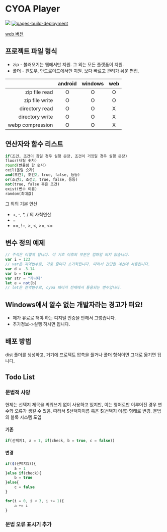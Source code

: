 # CYOA Player
<img src="https://img.shields.io/github/v/release/n7484443/FlutterCyoap"></img>
[![pages-build-deployment](https://github.com/n7484443/FlutterCyoap/actions/workflows/pages/pages-build-deployment/badge.svg?branch=gh-pages)](https://github.com/n7484443/FlutterCyoap/actions/workflows/pages/pages-build-deployment)

[web 버전](https://n7484443.github.io/FlutterCyoap/)

## 프로젝트 파일 형식
* zip - 불러오기는 웹에서만 지원. 그 외는 모든 플랫폼이 지원.
* 폴더 - 윈도우, 안드로이드에서만 지원. 보다 빠르고 관리가 쉬운 편집.

|                  | android | windows | web |
|-----------------:|:-------:|:-------:|:---:|
|    zip file read |    O    |    O    |  O  |
|   zip file write |    O    |    O    |  O  |
|   directory read |    O    |    O    |  X  |
|  directory write |    O    |    O    |  X  |
| webp compression |    O    |    O    |  X  |

## 연산자와 함수 리스트
```python
if(조건, 조건이 참일 경우 실행 문장, 조건이 거짓일 경우 실행 문장)
floor(내릴 숫자)
round(반올림 할 숫자)
ceil(올릴 숫자)
and(조건1, 조건2, true, false, 등등)
or(조건1, 조건2, true, false, 등등)
not(true, false 혹은 조건)
exist(변수 이름)
random(최대값)
```
그 외의 기본 연산
* +, -, *, / 의 사칙연산
* =
* ==, !=, >, <, >=, <=

## 변수 정의 예제
```javascript
// 주석은 이렇게 답니다. 이 기호 이후의 부분은 컴파일 되지 않습니다.
var i = 123
// var은 지역변수로, 가로 줄마다 초기화됩니다. 따라서 간단한 계산에 사용됩니다.
var d = -3.14
var b = true
var str = "가나다"
let e = not(b) 
// let은 전역변수로, cyoa 페이지 전체에서 통용되는 변수입니다.
```

## Windows에서 알수 없는 개발자라는 경고가 떠요!
* 제가 유료로 해야 하는 디지털 인증을 안해서 그렇습니다.
* 추가정보->실행 하시면 됩니다.
## 배포 방법
dist 폴더를 생성하고, 거기에 프로젝트 압축을 풀거나 폴더 형식이면 그대로 옮기면 됩니다.

## Todo List
### 문법적 사양
현제는 선택지 제목을 띄워쓰기 없이 사용하고 있지만, 이는 영어로만 이루어진 경우 변수와 오류가 생길 수 있음.
따라서 $선택지이름 혹은 $(선택지 이름) 형태로 변경.
문법의 블록 시스템 도입
#### 기존
```javascript
if(선택지1, a = 1, if(check, b = true, c = false))
```
#### 변경
```javascript
if($(선택지1)){
    a = 1
}else if(check){
    b = true
}else{
    c = false
}

for(i = 0, i < 3, i += 1){
    a += i
}
```
### 문법 오류 표시기 추가
